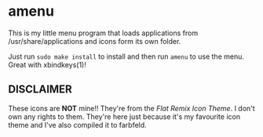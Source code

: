 # amenu

This is my little menu program that loads applications from /usr/share/applications and icons form its own folder.

Just run `sudo make install` to install and then run `amenu` to use the menu. Great with xbindkeys(1)!


## DISCLAIMER

These icons are **NOT** mine!! They're from the *Flat Remix Icon Theme*. I don't own any rights to them.
They're here just because it's my favourite icon theme and I've also compiled it to farbfeld.
